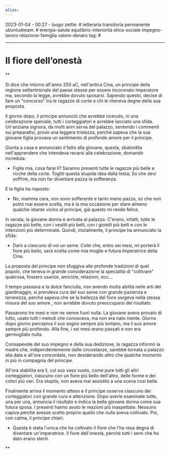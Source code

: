```yaml
---
alias: 
---
```

2023-01-04 - 00:27 - *luogo*
zettle: # letteraria transitoria permanente
ubuntudream: # energia-salute equilibrio-interiorità etica-sociale impegno-lavoro relazione-famiglia valore-denaro 
tag: #

---
# Il fiore dell’onestà

**

Si dice che intorno all'anno 250 aC, nell'antica Cina, un principe della regione settentrionale del paese stesse per essere incoronato imperatore ma, secondo la legge, avrebbe dovuto sposarsi. Sapendo questo, decise di fare un "concorso" tra le ragazze di corte o chi le riteneva degne della sua proposta.

  

Il giorno dopo, il principe annunciò che avrebbe ricevuto, in una celebrazione speciale, tutti i corteggiatori e avrebbe lanciato una sfida. Un'anziana signora, da molti anni serva del palazzo, sentendo i commenti sui preparativi, provò una leggera tristezza, perché sapeva che la sua giovane figlia provava un sentimento di profondo amore per il principe.

  

Giunta a casa e annunciato il fatto alla giovane, questa, sbalordita nell'apprendere che intendeva recarsi alla celebrazione, domandò incredula:

- Figlia mia, cosa farai lì? Saranno presenti tutte le ragazze più belle e ricche della corte. Togliti questa stupida idea dalla testa; So che devi soffrire, ma non far diventare pazza la sofferenza.

E la figlia ha risposto:

- No, mamma cara, non sono sofferente e tanto meno pazza, so che non potrò mai essere scelta, ma è la mia occasione per stare almeno qualche istante vicino al principe, già questo mi rende felice.

In serata, la giovane donna è arrivata al palazzo. C'erano, infatti, tutte le ragazze più belle, con i vestiti più belli, con i gioielli più belli e con le intenzioni più determinate. Quindi, inizialmente, il principe ha annunciato la sfida:

  

- Darò a ciascuno di voi un seme. Colei che, entro sei mesi, mi porterà il fiore più bello, sarà scelta come mia moglie e futura Imperatrice della Cina.

  

La proposta del principe non sfuggiva alle profonde tradizioni di quel popolo, che teneva in grande considerazione la specialità di "coltivare" qualcosa, fossero usanze, amicizie, relazioni, ecc…

  

Il tempo passava e la dolce fanciulla, non avendo molta abilità nelle arti del giardinaggio, si prendeva cura del suo seme con grande pazienza e tenerezza, perché sapeva che se la bellezza del fiore sorgeva nella stessa misura del suo amore , non avrebbe dovuto preoccuparsi del risultato.

  

Passarono tre mesi e non ne venne fuori nulla. La giovane aveva provato di tutto, usato tutti i metodi che conosceva, ma non era nato niente. Giorno dopo giorno percepiva il suo sogno sempre più lontano, ma il suo amore sempre più profondo. Alla fine, i sei mesi erano passati e non era germogliato nulla. 

  

Consapevole del suo impegno e della sua dedizione, la ragazza informò la madre che, indipendentemente dalle circostanze, sarebbe tornata a palazzo alla data e all'ora concordate, non desiderando altro che qualche momento in più in compagnia del principe.

  

All'ora stabilita era lì, col suo vaso vuoto, come pure tutti gli altri corteggiatori, ciascuno con un fiore più bello dell'altro, delle forme e dei colori più vari. Era stupita, non aveva mai assistito a una scena così bella.

  

Finalmente arriva il momento atteso e il principe osserva ciascuno dei corteggiatori con grande cura e attenzione. Dopo averle esaminate tutte, una per una, annuncia il risultato e indica la bella giovane donna come sua futura sposa. I presenti hanno avuto le reazioni più inaspettate. Nessuno capiva perché avesse scelto proprio quello che nulla aveva coltivato. Poi, con calma, il principe chiarì:

- Questa è stata l'unica che ha coltivato il fiore che l'ha resa degna di diventare un'imperatrice. Il fiore dell'onestà, perché tutti i semi che ho dato erano sterili.

**